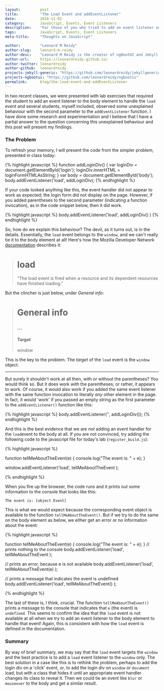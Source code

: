 ```yaml
---
layout:			post
title:			"The Load Event and addEventListener"
date:			2016-11-02
category:		JavaScript, Events, Event Listeners
description:	"For those of you who tried to add an event listener on the body element to capture the load event!"
tags:			JavaScript, Events, Event Listeners
meta-title:		"Thoughts on JavaScript"

author:			"Leonard M Reidy"
author-slug:	leonard-m-reidy
author-desc:	"Leonard M Reidy is the creator of ngBootUI and Jekyll Generic. He is a front end web designer and developer working out of rainy Galway. He is actively seeking employment as a front-end web developer with a view to full-stack development. Give him a job. You won't regret it!""
author-url:		https://leonardreidy.github.io/
author-twitter:	leonardreidy
author-github:	leonardreidy
projects-jekyll-generic: "https://github.com/leonardreidy/jekyllgeneric"
projects-ngbootui: "https://github.com/leonardreidy/ngbootui"
permalink: 		blog/the-load-event-and-addEventListener
---
```


In two recent classes, we were presented with lab exercises that required the student to add an event listener to the body element to handle the `load` event and several students, myself included, observed some unexplained behaviour with the second parameter to the `addEventListener` function. I have done some research and experimentation and I believe that I have a partial answer to the question concerning this unexplained behaviour and this post will present my findings. 

### The Problem
To refresh your memory, I will present the code from the simpler problem, presented in class today: 

{% highlight javascript %}
function addLoginDiv() {
  var loginDiv = document.getElementById('login');
  loginDiv.innerHTML = loginFormHTMLAsString;
}
var body = document.getElementById('body');
body.addEventListener('load', addLoginDiv);
{% endhighlight %}

If your code looked anything like this, the event handler did not appear to work as expected; the login form did not display on the page. However, if you added parentheses to the second parameter (indicating a function invocation), as in the code snippet below, then it did work.

{% highlight javascript %}
body.addEventListener('load', addLoginDiv() )
{% endhighlight %}  

So, how do we explain this behaviour? The devil, as it turns out, is in the details. Essentially, the `load` event belongs to the `window`, and we can't really tie it to the body element at all! Here's how the Mozilla Developer Network [documentation](https://developer.mozilla.org/en-US/docs/Web/Events/load)  describes it: 

> # load
> 
>"The load event is fired when a resource and its dependent resources have finished loading." 
>

But the clincher is just below, under _General info_: 

> # General info
> ### ...
>
> #### Target 			
> window
> 

This is the key to the problem. The _target_ of the `load` event is the `window` object. 

---

But surely it shouldn't work at all then, with or without the parentheses? You would think so. But it does work _with_ the parentheses; or rather, it appears to work. Of course, it would also work if you added the same event listener with the same function invocation to literally _any_ other element in the page. In fact, it would 'work' if you passed an empty string as the first parameter to the `addEventListener()` function like this: 

{% highlight javascript %}
body.addEventListener('', addLoginDiv());
{% endhighlight %}

And this is the best evidence that we are _not_ adding an event handler for the `load`event to the body at all. If you are not convinced, try adding the following code to the javascript file for today's lab (`register_build.js`):

{% highlight javascript %}

function tellMeAboutTheEvent(e) {
	console.log("The event is: " + e);
}

window.addEventListener('load', tellMeAboutTheEvent );

{% endhighlight %}

When you fire up the browser, the code runs and it prints out some information to the console that looks like this: 

`The event is: [object Event]`

This is what we would expect because the corresponding event object is available to the function `tellMeAboutTheEvent()`. But if we try to do the same on the body element as below, we either get an error or no information about the event: 

{% highlight javascript %}

function tellMeAboutTheEvent(e) {
  console.log("The event is: " + e);
}
// prints nothing to the console
body.addEventListener('load', tellMeAboutTheEvent ); 

// prints an error, because e is not available
body.addEventListener('load', tellMeAboutTheEvent(e) ); 

// prints a message that indicates the event is undefined
body.addEventListener('load', tellMeAboutTheEvent() ); 

{% endhighlight %}

The last of these is, I think, crucial. The function `tellMeAboutTheEvent()` prints a message to the console that indicates that `e` (the event) is `undefined`. This seems to confirm the idea that the `load` event is not available at all when we try to add an event listener to the body element to handle that event! Again, this is consistent with how the `load` event is defined in the documentation.  

### Summary

By way of brief summary, we may say that the `load` event targets the `window` and the best practice is to add a `load` event listener to the `window` only. The best solution in a case like this is to rethink the problem, perhaps to add the login div on a 'click' event, or, to add the login div on `window` or `document` load, but with a class that hides it until an appropriate event handler changes its class to reveal it. Then we could tie an event like `blur` or `mouseover` to the body and get a similar result.